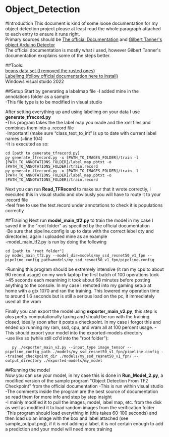 # Object_Detection
#Introduction
This document is kind of some loose documentation for my object detection project please at least read the whole paragraph attached to each entry to ensure it runs right.  
Primary sources should be [The official Documentation](https://tensorflow-object-detection-api-tutorial.readthedocs.io/en/latest/training.html#create-tensorflow-records) and [Gilbert Tanner's object Arduino Detector](https://gilberttanner.com/blog/creating-your-own-objectdetector/)  
The official documentation is mostly what i used, however Gilbert Tanner's documentation exxplains some of the steps better.  

##Tools:  
[beans data set (I removed the rusted ones)](https://www.tensorflow.org/datasets/catalog/beans)  
[Labelimg (follow official documentation here to install)](https://tensorflow-object-detection-api-tutorial.readthedocs.io/en/latest/training.html#use-precompiled-binaries-easy)  
Windows visual stuido 2022  
  
##Setup
Start by generating a labelmap file
  -I added mine in the annotations folder as a sample  
  -This file type is to be modified in visual studio  

After setting everything up and using labelimg on your data I use **generate_tfrecord.py**  
  -This program takes the the label map you made and the xml files and combines them into a .record file  
  -Important! (make sure “class_text_to_int” is up to date with current label names (~line 104)  
  -It is executed as so:  
```
cd [path to generate_tfrecord.py]
py generate_tfrecord.py -x [PATH_TO_IMAGES_FOLDER]/train -l [PATH_TO_ANNOTATIONS_FOLDER]/label_map.pbtxt -o [PATH_TO_ANNOTATIONS_FOLDER]/train.record  
py generate_tfrecord.py -x [PATH_TO_IMAGES_FOLDER]/train -l [PATH_TO_ANNOTATIONS_FOLDER]/label_map.pbtxt -o [PATH_TO_ANNOTATIONS_FOLDER]/train.record  
```
Next you can run **Read_TFRecord** to make sur that it wrote correctly, I executed this in visual studio and obviously you will have to route it to your .record file  
  -feel free to use the test.record under annotations to check it is populations correctly  

##Training
Next run **model_main_tf2.py** to train the model in my case I saved it in the "root folder" as specified by the official documentation  
  -Be sure that pipeline.config is up to date with the correct lebel qty and directories, again I uploaded mine as an example  
  -model_main_tf2.py is run by doing the following  
```
cd [path to "root folder"]  
py model_main_tf2.py --model_dir=models/my_ssd_resnet50_v1_fpn --pipeline_config_path=models/my_ssd_resnet50_v1_fpn/pipeline.config  
```
-Running this program should be extremely intensive (it ran my cpu to about 90 recent usage) on my work laptop the first batch of 100 operations took ~45 seconds each meanining it took about 68 minutes before posting anything to the console. In my case I remoted into my gaming setup at home with a gtx 1070 and ran the training. This lowered my operation time to around 1.6 seconds but is still a serious load on the pc, it immediately used all the vram  

Finally you can export the model using **exporter_main_v2.py**, this step is alos pretty computationally taxing and should be run with the training closed, ideally soon after it posts a checkpoint. In my case i forgot this and ended up running my ram, ssd, cpu, and vram all at 100 percent usage. 
 -This should export your model into the exported-models directory  
 -use like so (while still cd'd into the "root folder"):  
 ```
    py ./exporter_main_v2.py --input_type image_tensor --pipeline_config_path ./models/my_ssd_resnet50_v1_fpn/pipeline.config --trained_checkpoint_dir ./models/my_ssd_resnet50_v1_fpn/ --output_directory ./exported-models/my_model  
```
##Running the model    
Now you can use your model, in my case this is done in **Run_Model_2.py**, a modified version of the sample program "Object Detection From TF2 Checkpoint" from the official documentation
-This is run within visual studio  
-The comments inside the program are the best source of documentation so read them for more info and step by step insight  
-I mainly modified it to pull the images, model, label map, etc. from the disk as well as modified it to load random images from the verification folder  
-This program should load everything in (this takes 60-100 seconds) and then load up an image with the box and label attached (see sample_output.png), if it is not adding a label, it is not certain enough to add a prediction and your model will need more training  
